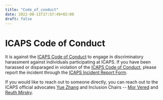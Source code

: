 ```yaml
---
title: "Code_of_conduct"
date: 2022-08-11T17:57:49+02:00
draft: false
---
```


# ICAPS Code of Conduct</h1>

It is against the [ICAPS Code of Conduct](https://www.icaps-conference.org/index.php/Main/CodeOfConduct) to engage in discriminatory harassment against individuals participating at ICAPS. If you have been harassed or disparaged in violation of the [ICAPS Code of Conduct](https://www.icaps-conference.org/icaps-code-of-conduct/), please report the incident through the [ICAPS Incident Report Form](https://incident-report.icaps-conference.org/).


If you would like to reach out to someone directly, you can reach out to the ICAPS official advocates [Yue Zhang](mailto:yue.zhang@monash.edu) and Inclusion Chairs -- [Mor Vered](mailto:mor.vered@monash.edu) and [Reuth Mirsky](mailto:reuthde@gmail.com).
